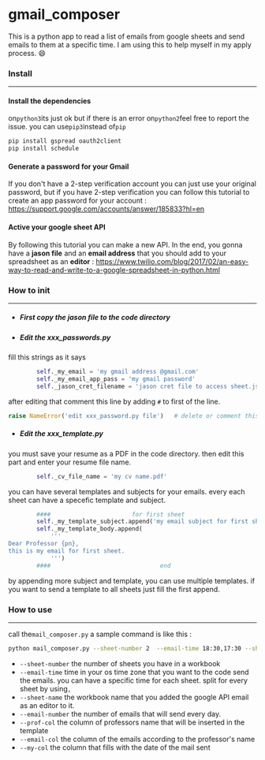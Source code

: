 # gmail_composer
This is a python app to read a list of emails from google sheets and send emails to them at a specific time.
I am using this to help myself in my apply process. :smile:



### Install

------------


#### Install the dependencies
on```python3```its just ok but if there is an error on```python2```feel free to report the issue.
you can use```pip3```instead of```pip```
```bash
pip install gspread oauth2client
pip install schedule
```
#### Generate a password for your Gmail
If you don't have a 2-step verification account you can just use your original password, but if you have 2-step verification you can follow this tutorial to create an app password for your account :
    https://support.google.com/accounts/answer/185833?hl=en

#### Active your google sheet API
By following this tutorial you can make a new API.
In the end, you gonna have a **jason file** and an **email address** that you should add to your spreadsheet as an **editor** :
https://www.twilio.com/blog/2017/02/an-easy-way-to-read-and-write-to-a-google-spreadsheet-in-python.html


### How to init

------------
- ##### First copy the jason file to the code directory
- #####    Edit the xxx_passwords.py
fill this strings as it says
```python
        self._my_email = 'my gmail address @gmail.com'
        self._my_email_app_pass = 'my gmail password'
        self._jason_cret_filename = 'jason cret file to access sheet.json'
```
after editing that comment this line by adding ```#``` to first of the line.
```python
raise NameError('edit xxx_password.py file')   # delete or comment this line after you edited this file
```
- #####    Edit the xxx_template.py
you must save your resume as a PDF in the code directory.
then edit this part and enter your resume file name. 
```python
        self._cv_file_name = 'my cv name.pdf'
```
you can have several templates and subjects for your emails.
every each sheet can have a specefic template and subject.
```python
        ####                       for first sheet                      ####
        self._my_template_subject.append('my email subject for first sheet')
        self._my_template_body.append(
            '''
Dear Professor {pn},
this is my email for first sheet.
            ''')
        ####                               end                           ####
```
by appending more subject and template, you can use multiple templates.
if you want to send a template to all sheets just fill the first append.

### How to use

------------
call the`mail_composer.py`
a sample command is like this :
```bash
python mail_composer.py --sheet-number 2  --email-time 18:30,17:30 --sheet-name mysheet  --email-number 150 --prof-col 1 --email-col 2 --my-col 3
```
- `--sheet-number`
the number of sheets you have in a workbook
- `--email-time`
time in your os time zone that you want to the code send the emails.
you can have a specific time for each sheet. split for every sheet by using`,`
- `--sheet-name`
the workbook name that you added the google API email as an editor to it.
- `--email-number`
the number of emails that will send every day.
- `--prof-col`
the column of professors name that will be inserted in the template
- `--email-col`
the column of the emails according to the professor's name 
- `--my-col`
the column that fills with the date of the mail sent
